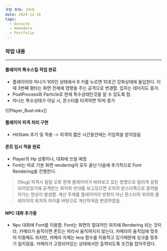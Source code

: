 ```yaml
---
구현 주차: 3주차
date: 2024-12-16
tags:
  - DirectX
  - momodora
  - Portfolio
---
```

### 작업 내용
---


#### 플레이어 특수스킬 작업 완료
- 플레이어의 마나가 100인 상태에서 R 키를 누르면 10초간 강화상태에 돌입한다. 이때 3번째 평타는 화면 전체에 영향을 주는 공격으로 변경함. 입히는 데미지도 증가.
- PostProcess와 Particle로 현재 특수상태인것을 알 수 있도록 함.
- 마나는 특수상태가 아닐 시, 몬스터를 타격하면 10씩 증가

![[Player_Bust.mkv]]

#### 플레이어 피격 처리 구현
- HitState 추가 및 적용 -> 피격의 짧은 시간동안에는 키입력을 받지않음

#### 폰트 임시 적용 완료
- Player의 Hp 상황이나, 대화에 쓰일 예정
- Font는 따로 기본 화면 rendering이 모두 끝난 다음에 추가적으로 Font Rendering을 진행한다.

>[!bug]
>피격시 밀림 오류
>현재 플레이어가 바라보고 있는 방향으로 밀리게 설정되어있었기에 공격받는 위치와 반대를 보고있으면 오히려 몬스터쪽으로 끌려들어가는 현상이 발생함.
>계산 주체를 플레이어의 방향이 아닌 몬스터의 위치와 플레이어의 위치의 차이를 바탕으로 계산하게끔 변경하였음.

#### NPC 대화 추가중
- Npc 대화에 Font를 이용함. Font는 화면의 절대적인 위치에 Rendering 되는 것이라, 카메라가 움직이면 폰트는 따라서 움직여지지 않는다. 카메라의 움직임에 맞추어 이동해도 되지만, 카메라 자체는 lerp 함수를 이용하고 있기때문에 싱크를 맞추기 쉽지않음. 카메라가 고정되어있는 상태에서만 출력되도록 조건을 잡아주었다.


